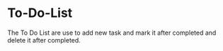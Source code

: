# To-Do-List
The To Do List are use to add new task and mark it after completed and delete it after completed.
